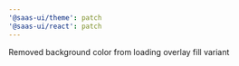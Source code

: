 ```yaml
---
'@saas-ui/theme': patch
'@saas-ui/react': patch
---
```


Removed background color from loading overlay fill variant
